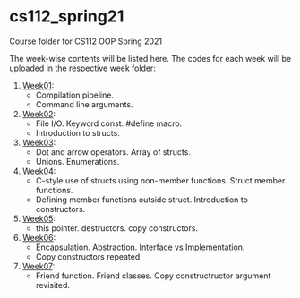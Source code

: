 # cs112_spring21
Course folder for CS112 OOP Spring 2021

The week-wise contents will be listed here. The codes for each week will be uploaded in the respective week folder:

1. [Week01](week01/):
	* Compilation pipeline.
	* Command line arguments.
2. [Week02](week02/):
	* File I/O. Keyword const. #define macro.
	* Introduction to structs.
3. [Week03](week03/):
	* Dot and arrow operators. Array of structs.
	* Unions. Enumerations.
4. [Week04](week04/):
	* C-style use of structs using non-member functions. Struct member functions.
	* Defining member functions outside struct. Introduction to constructors.
5. [Week05](week05/):
	* this pointer. destructors. copy constructors.
6. [Week06](week06/):
	* Encapsulation. Abstraction. Interface vs Implementation.
	* Copy constructors repeated.
6. [Week07](week07/):
	* Friend function. Friend classes. Copy constructructor argument revisited.
